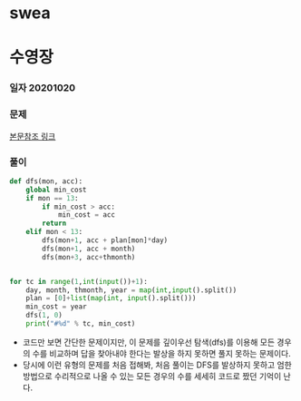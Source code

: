 # swea

# 수영장

### 일자 20201020

### 문제

[본문참조 링크](https://swexpertacademy.com/main/code/problem/problemDetail.do?contestProbId=AV5PpFQaAQMDFAUq&categoryId=AV5PpFQaAQMDFAUq&categoryType=CODE)

### 풀이

```python
def dfs(mon, acc):
    global min_cost
    if mon == 13:
        if min_cost > acc:
            min_cost = acc
        return
    elif mon < 13:
        dfs(mon+1, acc + plan[mon]*day)
        dfs(mon+1, acc + month)
        dfs(mon+3, acc+thmonth)


for tc in range(1,int(input())+1):
    day, month, thmonth, year = map(int,input().split())
    plan = [0]+list(map(int, input().split()))
    min_cost = year
    dfs(1, 0)
    print("#%d" % tc, min_cost)
```

- 코드만 보면 간단한 문제이지만, 이 문제를 깊이우선 탐색(dfs)를 이용해 모든 경우의 수를 비교하며 답을 찾아내야 한다는 발상을 하지 못하면 풀지 못하는 문제이다.
- 당시에 이런 유형의 문제를 처음 접해봐, 처음 풀이는 DFS를 발상하지 못하고 엄한 방법으로 수리적으로 나올 수 있는 모든 경우의 수를 세세히 코드로 짰던 기억이 난다.